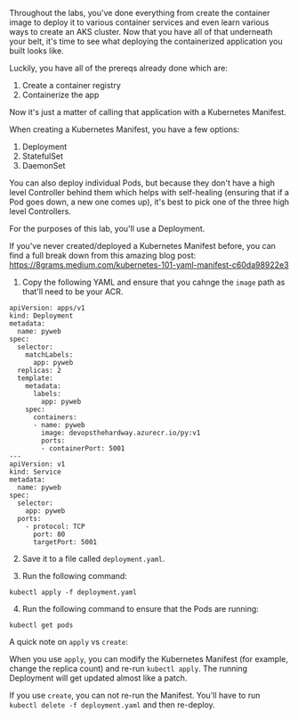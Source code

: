 Throughout the labs, you've done everything from create the container image to deploy it to various container services and even learn various ways to create an AKS cluster. Now that you have all of that underneath your belt, it's time to see what deploying the containerized application you built looks like.

Luckily, you have all of the prereqs already done which are:
1. Create a container registry
2. Containerize the app

Now it's just a matter of calling that application with a Kubernetes Manifest.

When creating a Kubernetes Manifest, you have a few options:

1. Deployment
2. StatefulSet
3. DaemonSet

You can also deploy individual Pods, but because they don't have a high level Controller behind them which helps with self-healing (ensuring that if a Pod goes down, a new one comes up), it's best to pick one of the three high level Controllers.

For the purposes of this lab, you'll use a Deployment.

If you've never created/deployed a Kubernetes Manifest before, you can find a full break down from this amazing blog post: https://8grams.medium.com/kubernetes-101-yaml-manifest-c60da98922e3

1. Copy the following YAML and ensure that you cahnge the `image` path as that'll need to be your ACR.

```
apiVersion: apps/v1
kind: Deployment
metadata:
  name: pyweb
spec:
  selector:
    matchLabels:
      app: pyweb
  replicas: 2
  template:
    metadata:
      labels:
        app: pyweb
    spec:
      containers:
      - name: pyweb
        image: devopsthehardway.azurecr.io/py:v1
        ports:
        - containerPort: 5001
---
apiVersion: v1
kind: Service
metadata:
  name: pyweb
spec:
  selector:
    app: pyweb
  ports:
    - protocol: TCP
      port: 80
      targetPort: 5001
```

2. Save it to a file called `deployment.yaml`.

3. Run the following command:

```
kubectl apply -f deployment.yaml
```

4. Run the following command to ensure that the Pods are running:

```
kubectl get pods
```

A quick note on `apply` vs `create`:

When you use `apply`, you can modify the Kubernetes Manifest (for example, change the replica count) and re-run `kubectl apply`. The running Deployment will get updated almost like a patch.

If you use `create`, you can not re-run the Manifest. You'll have to run `kubectl delete -f deployment.yaml` and then re-deploy.